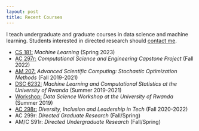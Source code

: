 ```yaml
---
layout: post
title: Recent Courses
---
```


I teach undergraduate and graduate courses in data science and machine learning. Students interested in directed research should [contact me](/advising.html).

* [CS 181:](https://onefishy.github.io/ML_notes/) *Machine Learning* (Spring 2023)
* [AC 297r:](https://www.capstone.iacs.seas.harvard.edu) *Computational Science and Engineering Capstone Project* (Fall 2022)
* [AM 207:](https://onefishy.github.io/am207/) *Advanced Scientific Computing: Stochastic Optimization Methods* (Fall 2019-2021)
* [DSC 6232:](https://onefishy.github.io/Rwanda-Data-Science/) *Machine Learning and Computational Statistics at the University of Rwanda* (Summer 2019-2021)
* [Workshop:](https://github.com/onefishy/rwanda_workshop) *Data Science Workshop at the University of Rwanda* (Summer 2019)
* [AC 298r:](https://onefishy.github.io/DIL_in_tech/) *Diversity, Inclusion and Leadership in Tech* (Fall 2020-2022)
* AC 299r: *Directed Graduate Research* (Fall/Spring)
* AM/C S91r: *Directed Undergraduate Research* (Fall/Spring)


